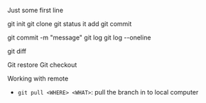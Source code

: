 Just some first line

git init
git clone
git status
it add <FILE>
git commit


git commit -m "message" 
git log
git log --oneline

git diff

Git restore
	Git checkout

Working with remote

- `git pull <WHERE> <WHAT>`: pull the <WHAT> branch in <WHERE> to local computer
